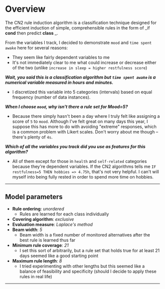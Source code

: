 # Overview

The CN2 rule induction algorithm is a classification technique designed for the efficient induction of simple, comprehensible rules in the form of _if **cond** then predict **class** _.

From the variables I track, I decided to demonstrate `mood` and `time spent awake` here for several reasons:

- They seem like fairly dependent variables to me
- It's not immediately clear to me what could increase or decrease either of the two (unlike `increase in sleep = higher restfulness score`)

**_Wait, you said this is a classification algorithm but `time spent awake` is a numerical variable measured in hours and minutes._**

- I discretized this variable into 5 categories (intervals) based on equal frequency (number of data instances).

**_When I choose `mood`, why isn't there a rule set for Mood=5?_**

- Because there simply hasn't been a day where I truly felt like assigning a score of `5` to `mood`. Although I've felt great on many days this year, I suppose this has more to do with avoiding "extreme" responses, which is a common problem with Likert scales. Don't worry about me though &ndash; there's plenty of `4s`.

**_Which of all the variables you track did you use as features for this algorithm?_**

- All of them except for those in `health` and `self-related` categories because they're dependent variables. If the CN2 algorithms tells me `IF restfulness=5 THEN hobbies => 4.75h`, that's not very helpful. I can't will myself into being fully rested in order to spend more time on hobbies.

---

## Model parameters

- **Rule ordering**: _unordered_
  - Rules are learned for each class individually
- **Covering algorithm**: _exclusive_
- **Evaluation measure**: _Laplace's method_
- **Beam width**: _5_
  - Beam width is a fixed number of monitored alternatives after the best rule is learned thus far
- **Minimum rule coverage**: _21_
  - I set this sort of arbitrarily, but a rule set that holds true for at least 21 days seemed like a good starting point
- **Maximum rule length**: _8_
  - I tried experimenting with other lengths but this seemed like a balance of feasibility and specificity (should I decide to apply these rules in real life)

---
